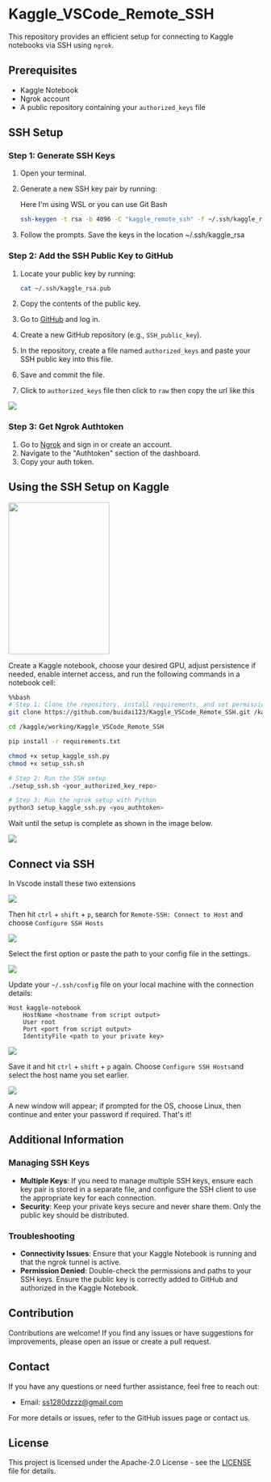 # Kaggle_VSCode_Remote_SSH
This repository provides an efficient setup for connecting to Kaggle notebooks via SSH using `ngrok`.
## Prerequisites

- Kaggle Notebook
- Ngrok account
- A public repository containing your `authorized_keys` file

## SSH Setup

### Step 1: Generate SSH Keys
1. Open your terminal.
2. Generate a new SSH key pair by running:

   Here I'm using WSL or you can use Git Bash

    ```sh
    ssh-keygen -t rsa -b 4096 -C "kaggle_remote_ssh" -f ~/.ssh/kaggle_rsa
    ```
4. Follow the prompts. Save the keys in the location  ~/.ssh/kaggle_rsa

### Step 2: Add the SSH Public Key to GitHub

1. Locate your public key by running:

    ```sh
    cat ~/.ssh/kaggle_rsa.pub
    ```

2. Copy the contents of the public key.
3. Go to [GitHub](https://github.com) and log in.
4. Create a new GitHub repository (e.g., `SSH_public_key`).
5. In the repository, create a file named `authorized_keys` and paste your SSH public key into this file.
6. Save and commit the file.
7. Click to `authorized_keys` file then click to `raw` then copy the url like this

<img src="images/github1.png">

### Step 3: Get Ngrok Authtoken

1. Go to [Ngrok](https://ngrok.com) and sign in or create an account.
2. Navigate to the "Authtoken" section of the dashboard.
3. Copy your auth token.


## Using the SSH Setup on Kaggle

<img src="images/kaggle1.png" width="200" height="300">

Create a Kaggle notebook, choose your desired GPU, adjust persistence if needed, enable internet access, and run the following commands in a notebook cell:
```bash
%%bash
# Step 1: Clone the repository, install requirements, and set permissions
git clone https://github.com/buidai123/Kaggle_VSCode_Remote_SSH.git /kaggle/working/Kaggle_VSCode_Remote_SSH

cd /kaggle/working/Kaggle_VSCode_Remote_SSH

pip install -r requirements.txt

chmod +x setup_kaggle_ssh.py
chmod +x setup_ssh.sh

# Step 2: Run the SSH setup
./setup_ssh.sh <your_authorized_key_repo>

# Step 3: Run the ngrok setup with Python
python3 setup_kaggle_ssh.py <you_authtoken>
```
Wait until the setup is complete as shown in the image below.

<img src="images/kaggle2.png">


## Connect via SSH

In Vscode install these two extensions

<img src="images/vscode1.png">



Then hit `ctrl` + `shift` + `p`, search for `Remote-SSH: Connect to Host` and choose `Configure SSH Hosts`

<img src="images/vscode2.png">

Select the first option or paste the path to your config file in the settings.

<img src="images/vscode3.png">

Update your `~/.ssh/config` file on your local machine with the connection details:

```plaintext
Host kaggle-notebook
    HostName <hostname from script output>
    User root
    Port <port from script output>
    IdentityFile <path to your private key>
```

<img src="images/vscode4.png">

Save it and hit `ctrl` + `shift` + `p` again. Choose `Configure SSH Hosts`and select the host name you set earlier.

<img src="images/vscode5.png">

A new window will appear; if prompted for the OS, choose Linux, then continue and enter your password if required. That's it!

## Additional Information

### Managing SSH Keys

- **Multiple Keys**: If you need to manage multiple SSH keys, ensure each key pair is stored in a separate file, and configure the SSH client to use the appropriate key for each connection.
- **Security**: Keep your private keys secure and never share them. Only the public key should be distributed.

### Troubleshooting

- **Connectivity Issues**: Ensure that your Kaggle Notebook is running and that the ngrok tunnel is active.
- **Permission Denied**: Double-check the permissions and paths to your SSH keys. Ensure the public key is correctly added to GitHub and authorized in the Kaggle Notebook.

## Contribution

Contributions are welcome! If you find any issues or have suggestions for improvements, please open an issue or create a pull request.

## Contact

If you have any questions or need further assistance, feel free to reach out:

- Email: [ss1280dzzz@gmail.com](mailto:ss1280dzzz@gmail.com)

For more details or issues, refer to the GitHub issues page or contact us.

## License

This project is licensed under the Apache-2.0 License - see the [LICENSE](LICENSE) file for details.
